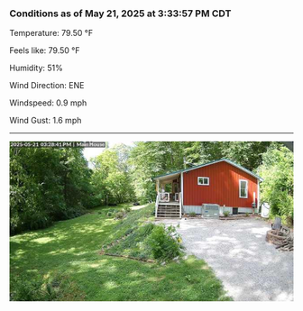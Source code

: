 ### Conditions as of May 21, 2025 at 3:33:57 PM CDT 

Temperature: 79.50 &deg;F

Feels like: 79.50 &deg;F

Humidity: 51%

Wind Direction: ENE

Windspeed: 0.9 mph

Wind Gust: 1.6 mph

---

<img src="./images/latest.jpeg"/>

